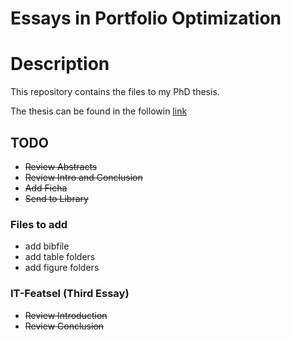 Essays in Portfolio Optimization
====

# Description

This repository contains the files to my PhD thesis.

The thesis can be found in the followin [link](00_tese.pdf)

## TODO
- ~~Review Abstracts~~
- ~~Review Intro and Conclusion~~
- ~~Add Ficha~~
- ~~Send to Library~~

### Files to add 
- add bibfile
- add table folders
- add figure folders

### IT-Featsel (Third Essay)
- ~~Review Introduction~~
- ~~Review Conclusion~~




